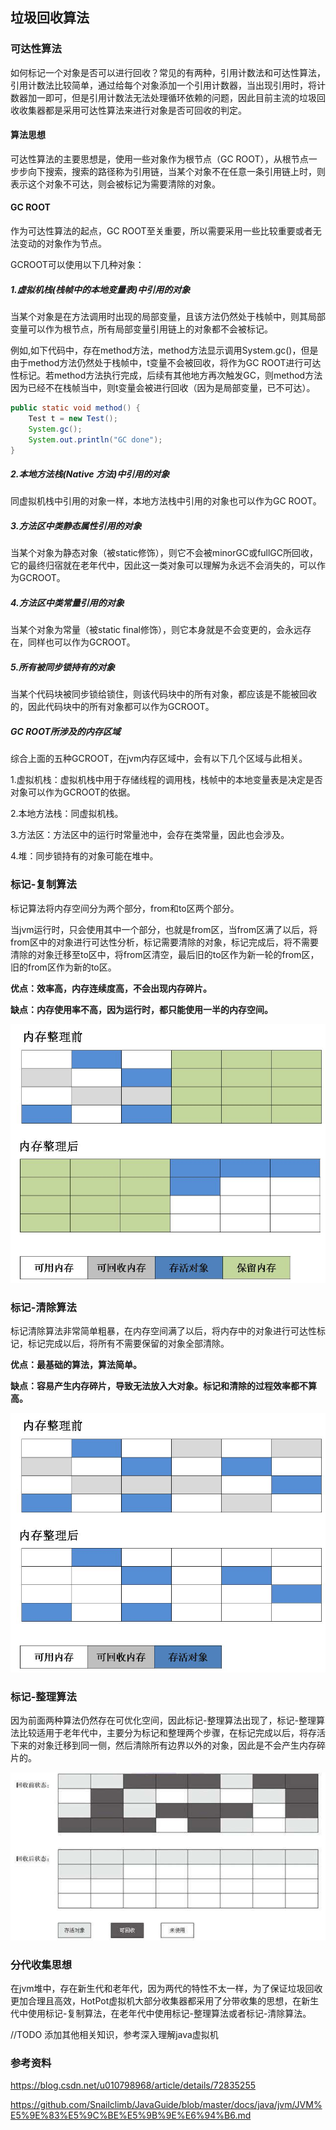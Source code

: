 ## 垃圾回收算法

### 可达性算法

如何标记一个对象是否可以进行回收？常见的有两种，引用计数法和可达性算法，引用计数法比较简单，通过给每个对象添加一个引用计数器，当出现引用时，将计数器加一即可，但是引用计数法无法处理循环依赖的问题，因此目前主流的垃圾回收收集器都是采用可达性算法来进行对象是否可回收的判定。

#### 算法思想

可达性算法的主要思想是，使用一些对象作为根节点（GC ROOT），从根节点一步步向下搜索，搜索的路径称为引用链，当某个对象不在任意一条引用链上时，则表示这个对象不可达，则会被标记为需要清除的对象。

#### GC ROOT

作为可达性算法的起点，GC ROOT至关重要，所以需要采用一些比较重要或者无法变动的对象作为节点。

GCROOT可以使用以下几种对象：

##### 1.虚拟机栈(栈帧中的本地变量表)中引用的对象

   当某个对象是在方法调用时出现的局部变量，且该方法仍然处于栈帧中，则其局部变量可以作为根节点，所有局部变量引用链上的对象都不会被标记。

   例如,如下代码中，存在method方法，method方法显示调用System.gc()，但是由于method方法仍然处于栈帧中，t变量不会被回收，将作为GC ROOT进行可达性标记。若method方法执行完成，后续有其他地方再次触发GC，则method方法因为已经不在栈帧当中，则t变量会被进行回收（因为是局部变量，已不可达）。

```java
public static void method() {
    Test t = new Test();
    System.gc();
    System.out.println("GC done");
}
```

##### 2.本地方法栈(Native 方法)中引用的对象

   同虚拟机栈中引用的对象一样，本地方法栈中引用的对象也可以作为GC ROOT。

##### 3.方法区中类静态属性引用的对象

   当某个对象为静态对象（被static修饰），则它不会被minorGC或fullGC所回收，它的最终归宿就在老年代中，因此这一类对象可以理解为永远不会消失的，可以作为GCROOT。

##### 4.方法区中类常量引用的对象

  当某个对象为常量（被static final修饰），则它本身就是不会变更的，会永远存在，同样也可以作为GCROOT。

##### 5.所有被同步锁持有的对象

  当某个代码块被同步锁给锁住，则该代码块中的所有对象，都应该是不能被回收的，因此代码块中的所有对象都可以作为GCROOT。

##### GC ROOT所涉及的内存区域

综合上面的五种GCROOT，在jvm内存区域中，会有以下几个区域与此相关。

1.虚拟机栈：虚拟机栈中用于存储线程的调用栈，栈帧中的本地变量表是决定是否对象可以作为GCROOT的依据。

2.本地方法栈：同虚拟机栈。

3.方法区：方法区中的运行时常量池中，会存在类常量，因此也会涉及。

4.堆：同步锁持有的对象可能在堆中。



### 标记-复制算法

标记算法将内存空间分为两个部分，from和to区两个部分。

当jvm运行时，只会使用其中一个部分，也就是from区，当from区满了以后，将from区中的对象进行可达性分析，标记需要清除的对象，标记完成后，将不需要清除的对象迁移至to区中，将from区清空，最后旧的to区作为新一轮的from区，旧的from区作为新的to区。

**优点：效率高，内存连续度高，不会出现内存碎片。**

**缺点：内存使用率不高，因为运行时，都只能使用一半的内存空间。**

![标记-复制](./标记-复制.png)

### 标记-清除算法

标记清除算法非常简单粗暴，在内存空间满了以后，将内存中的对象进行可达性标记，标记完成以后，将所有不需要保留的对象全部清除。

**优点：最基础的算法，算法简单。**

**缺点：容易产生内存碎片，导致无法放入大对象。标记和清除的过程效率都不算高。**

![标记-复制](./标记-清除.jpeg)

### 标记-整理算法

因为前面两种算法仍然存在可优化空间，因此标记-整理算法出现了，标记-整理算法比较适用于老年代中，主要分为标记和整理两个步骤，在标记完成以后，将存活下来的对象迁移到同一侧，然后清除所有边界以外的对象，因此是不会产生内存碎片的。

![标记-复制](./标记-整理.png)

### 分代收集思想

在jvm堆中，存在新生代和老年代，因为两代的特性不太一样，为了保证垃圾回收更加合理且高效，HotPot虚拟机大部分收集器都采用了分带收集的思想，在新生代中使用标记-复制算法，在老年代中使用标记-整理算法或者标记-清除算法。

//TODO 添加其他相关知识，参考深入理解java虚拟机

### 参考资料

https://blog.csdn.net/u010798968/article/details/72835255

https://github.com/Snailclimb/JavaGuide/blob/master/docs/java/jvm/JVM%E5%9E%83%E5%9C%BE%E5%9B%9E%E6%94%B6.md
